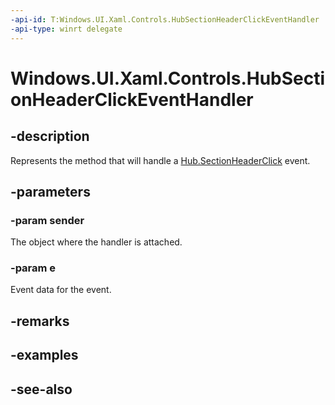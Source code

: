 ```yaml
---
-api-id: T:Windows.UI.Xaml.Controls.HubSectionHeaderClickEventHandler
-api-type: winrt delegate
---
```

<!-- Delegate syntax.
public delegate void HubSectionHeaderClickEventHandler(System.Object sender, Windows.UI.Xaml.Controls.HubSectionHeaderClickEventArgs e)
-->
# Windows.UI.Xaml.Controls.HubSectionHeaderClickEventHandler

## -description
Represents the method that will handle a [Hub.SectionHeaderClick](hub_sectionheaderclick.md) event.



## -parameters
### -param sender
The object where the handler is attached.

### -param e
Event data for the event.


## -remarks

## -examples

## -see-also
